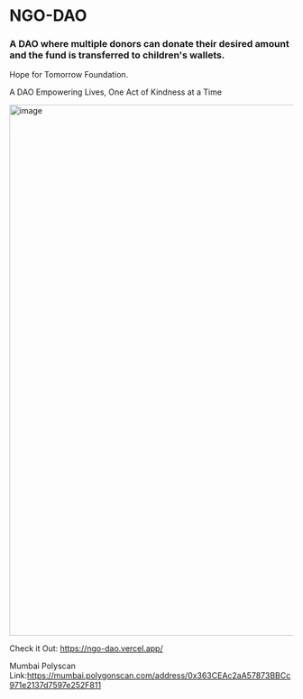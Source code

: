 # NGO-DAO


### A DAO  where multiple donors can donate their desired amount and the fund is transferred to children's wallets.


Hope for Tomorrow Foundation.


A DAO Empowering Lives, One Act of Kindness at a Time

<img width="942" alt="image" src="https://github.com/Drexter-07/NGO-DAO/assets/59890906/304fb32d-d569-403e-a91b-22d6c5d9462b">


Check it Out: https://ngo-dao.vercel.app/

Mumbai Polyscan Link:https://mumbai.polygonscan.com/address/0x363CEAc2aA57873BBCc971e2137d7597e252F811
